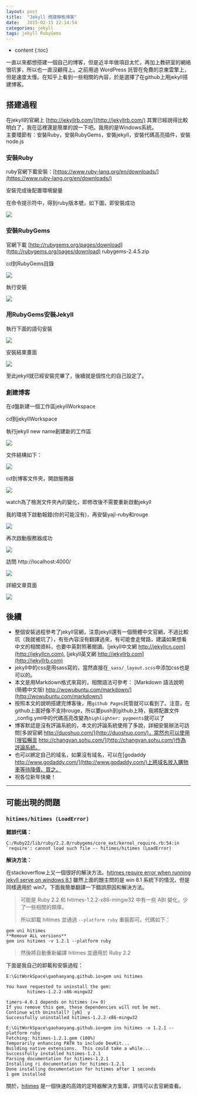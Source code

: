```yaml
---
layout: post
title:  "Jekyll 搭建靜態博客"
date:   2015-02-15 22:14:54
categories: jekyll
tags: jekyll RubyGems
---
```


* content
{:toc}

一直以來都想搭建一個自己的博客，但是近半年做項目太忙，再加上教研室的網絡很坑爹，所以也一直沒顧得上。之前用過 WordPress 託管在免費的京東雲擎上，但是速度太慢。在知乎上看到一些相關的內容，於是選擇了在github上用jekyll搭建博客。





## 搭建過程

在jekyll的官網上 [http://jekyllrb.com/](http://jekyllrb.com/) 其實已經說得比較明白了，我在這裡還是簡單的說一下吧。我用的是Windows系統。    
主要環節有：安裝Ruby，安裝RubyGems，安裝jekyll，安裝代碼高亮插件，安裝node.js

### 安裝Ruby

ruby官網下載安裝：[https://www.ruby-lang.org/en/downloads/](https://www.ruby-lang.org/en/downloads/)

安裝完成後配置環境變量

在命令提示符中，得到ruby版本號，如下圖，即安裝成功

![](http://ww4.sinaimg.cn/large/7011d6cfjw1f2ue0e393vj20cu00t748.jpg)

### 安裝RubyGems

官網下載 [http://rubygems.org/pages/download](http://rubygems.org/pages/download) rubygems-2.4.5.zip   

cd到RubyGems目錄   

![](http://ww1.sinaimg.cn/large/7011d6cfjw1f2ue1l2yscj20gk02amxj.jpg)

執行安裝   

![](http://ww1.sinaimg.cn/large/7011d6cfjw1f2ue1w8eqnj20bx00hglg.jpg)  

### 用RubyGems安裝Jekyll

執行下面的語句安裝   

![](http://ww4.sinaimg.cn/large/7011d6cfjw1f2ue2g2p3uj207x00ft8j.jpg)

安裝結束畫面   

![](http://ww4.sinaimg.cn/large/7011d6cfjw1f2ue32drwhj20hv09xq5m.jpg)

至此jekyll就已經安裝完畢了，後續就是個性化的自己設定了。

### 創建博客

在d盤新建一個工作區jekyllWorkspace

cd到jekyllWorkspace   

執行jekyll new name創建新的工作區   

![](http://ww3.sinaimg.cn/large/7011d6cfjw1f2ue3lt31nj20cj02nt8u.jpg)

文件結構如下：   

![](http://ww1.sinaimg.cn/large/7011d6cfjw1f2ue3ujsybj20ek06wabh.jpg)

cd到博客文件夾，開啟服務器   

![](http://ww1.sinaimg.cn/large/7011d6cfjw1f2ue47y9lgj20ao00f0sl.jpg)

watch為了檢測文件夾內的變化，即修改後不需要重新啟動jekyll

我的環境下啟動報錯(你的可能沒有)，再安裝yajl-ruby和rouge  

![](http://ww4.sinaimg.cn/large/7011d6cfjw1f2ue4nelnxj20dd077q49.jpg)

再次啟動服務器成功

![](http://ww4.sinaimg.cn/large/7011d6cfjw1f2ue4v42koj20g505bdgy.jpg)

訪問 http://localhost:4000/   

![](http://ww1.sinaimg.cn/large/7011d6cfjw1f2ue56ckwoj20je0eumz3.jpg)

詳細文章頁面   

![](http://ww2.sinaimg.cn/large/7011d6cfjw1f2ue5f3j9cj20je0gyq7a.jpg)

## 後續

*  整個安裝過程參考了jekyll官網，注意jekyll還有一個簡體中文官網，不過比較坑（我就被坑了），有些內容沒有翻譯過來，有可能會走彎路，建議如果想看中文的相關資料，也要中英對照著閱讀。[jekyll中文網 http://jekyllcn.com](http://jekyllcn.com), [jekyll英文網 http://jekyllrb.com](http://jekyllrb.com)
*  jekyll中的css是用sass寫的，當然直接在`_sass/_layout.scss`中添加css也是可以的。
*  本文是用Markdown格式來寫的，相關語法可參考： [Markdown 語法說明 (簡體中文版) http://wowubuntu.com/markdown/](http://wowubuntu.com/markdown/)  
*  按照本文的說明搭建完博客後，用`github Pages`託管就可以看到了。注意，在github上面好像不支持rouge，所以要push到github上時，我將配置文件_config.yml中的代碼高亮改變為`highlighter: pygments`就可以了
*  博客默認是沒有評論系統的，本文的評論系統使用了多說，詳細安裝辦法可訪問[多說官網 http://duoshuo.com/](http://duoshuo.com/)，當然也可以使用[搜狐暢言 http://changyan.sohu.com/](http://changyan.sohu.com/)作為評論系統。
*  也可以綁定自己的域名，如果沒有域名，可以在[godaddy http://www.godaddy.com/](http://www.godaddy.com/)上將域名放入購物車等待降價，買之。
*  祝各位新年快樂！

---

## 可能出現的問題

### `hitimes/hitimes (LoadError)`

**錯誤代碼：**

```
C:/Ruby22/lib/ruby/2.2.0/rubygems/core_ext/kernel_require.rb:54:in `require': cannot load such file -- hitimes/hitimes (LoadError)
```

**解決方法：**

在stackoverflow上又一個很好的解決方法。[hitimes require error when running jekyll serve on windows 8.1](http://stackoverflow.com/questions/28985481/hitimes-require-error-when-running-jekyll-serve-on-windows-8-1) 雖然上面的題主問的是 win 8.1 系統下的情況，但是同樣適用於 win7。下面我簡單翻譯一下錯誤原因和解決方法。

> 可能是 Ruby 2.2 和 hitimes-1.2.2-x86-mingw32 中有一些 ABI 變化，少了一些相關的類庫。
>
> 所以卸載 hitimes 並通過 `--platform ruby` 重裝即可。代碼如下：

```
gem uni hitimes
**Remove ALL versions**
gem ins hitimes -v 1.2.1 --platform ruby
```

> 然後將自動重新編譯 hitimes 並適用於 Ruby 2.2

下面是我自己的卸載和安裝過程：

```
E:\GitWorkSpace\gaohaoyang.github.io>gem uni hitimes

You have requested to uninstall the gem:
        hitimes-1.2.2-x86-mingw32

timers-4.0.1 depends on hitimes (>= 0)
If you remove this gem, these dependencies will not be met.
Continue with Uninstall? [yN]  y
Successfully uninstalled hitimes-1.2.2-x86-mingw32

E:\GitWorkSpace\gaohaoyang.github.io>gem ins hitimes -v 1.2.1 --platform ruby
Fetching: hitimes-1.2.1.gem (100%)
Temporarily enhancing PATH to include DevKit...
Building native extensions.  This could take a while...
Successfully installed hitimes-1.2.1
Parsing documentation for hitimes-1.2.1
Installing ri documentation for hitimes-1.2.1
Done installing documentation for hitimes after 1 seconds
1 gem installed
```


關於，[hitimes](https://rubygems.org/gems/hitimes/versions/1.2.2) 是一個快速的高效的定時器解決方案庫，詳情可以去官網查看。
